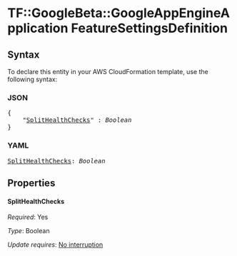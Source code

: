 # TF::GoogleBeta::GoogleAppEngineApplication FeatureSettingsDefinition

## Syntax

To declare this entity in your AWS CloudFormation template, use the following syntax:

### JSON

<pre>
{
    "<a href="#splithealthchecks" title="SplitHealthChecks">SplitHealthChecks</a>" : <i>Boolean</i>
}
</pre>

### YAML

<pre>
<a href="#splithealthchecks" title="SplitHealthChecks">SplitHealthChecks</a>: <i>Boolean</i>
</pre>

## Properties

#### SplitHealthChecks

_Required_: Yes

_Type_: Boolean

_Update requires_: [No interruption](https://docs.aws.amazon.com/AWSCloudFormation/latest/UserGuide/using-cfn-updating-stacks-update-behaviors.html#update-no-interrupt)

